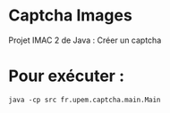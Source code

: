 # Captcha Images
Projet IMAC 2 de Java : Créer un captcha 

# Pour exécuter : 
```
java -cp src fr.upem.captcha.main.Main
```
